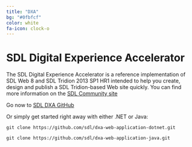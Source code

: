 ```yaml
---
title: "DXA"
bg: "#0fbfcf"
color: white
fa-icon: clock-o
---
```


# SDL Digital Experience Accelerator
The SDL Digital Experience Accelerator is a reference implementation of SDL Web 8 and SDL Tridion 2013 SP1 HR1 intended to help you create, design and publish a SDL Tridion-based Web site quickly. You can find more information on the [SDL Community site](https://community.sdl.com/developers/tridion_developer/m/mediagallery) 

Go now to [SDL DXA GitHub](https://github.com/sdl?query=dxa)

Or simply get started right away with either .NET or Java:

`git clone https://github.com/sdl/dxa-web-application-dotnet.git`

`git clone https://github.com/sdl/dxa-web-application-java.git`

